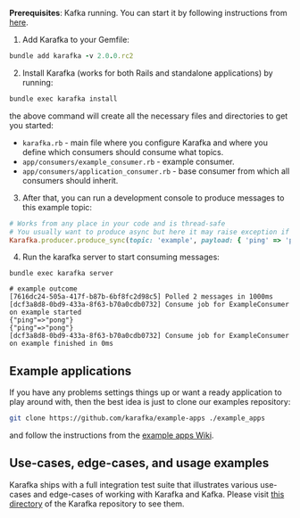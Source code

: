 **Prerequisites**: Kafka running. You can start it by following instructions from [here](Setting-up-Kafka).

1. Add Karafka to your Gemfile:

```ruby
bundle add karafka -v 2.0.0.rc2
```

2. Install Karafka (works for both Rails and standalone applications) by running:

```bash
bundle exec karafka install
```

the above command will create all the necessary files and directories to get you started:

- `karafka.rb` - main file where you configure Karafka and where you define which consumers should consume what topics.
- `app/consumers/example_consumer.rb` - example consumer.
- `app/consumers/application_consumer.rb` - base consumer from which all consumers should inherit.

3. After that, you can run a development console to produce messages to this example topic:

```ruby
# Works from any place in your code and is thread-safe
# You usually want to produce async but here it may raise exception if Kafka is not available, etc
Karafka.producer.produce_sync(topic: 'example', payload: { 'ping' => 'pong' }.to_json)
```

4. Run the karafka server to start consuming messages:

```
bundle exec karafka server

# example outcome
[7616dc24-505a-417f-b87b-6bf8fc2d98c5] Polled 2 messages in 1000ms
[dcf3a8d8-0bd9-433a-8f63-b70a0cdb0732] Consume job for ExampleConsumer on example started
{"ping"=>"pong"}
{"ping"=>"pong"}
[dcf3a8d8-0bd9-433a-8f63-b70a0cdb0732] Consume job for ExampleConsumer on example finished in 0ms
```

## Example applications

If you have any problems settings things up or want a ready application to play around with, then the best idea is just to clone our examples repository:

```bash
git clone https://github.com/karafka/example-apps ./example_apps
```

and follow the instructions from the [example apps Wiki](https://github.com/karafka/example-apps/blob/master/README.md).

## Use-cases, edge-cases, and usage examples

Karafka ships with a full integration test suite that illustrates various use-cases and edge-cases of working with Karafka and Kafka. Please visit [this directory](https://github.com/karafka/karafka/tree/master/spec/integrations) of the Karafka repository to see them.
